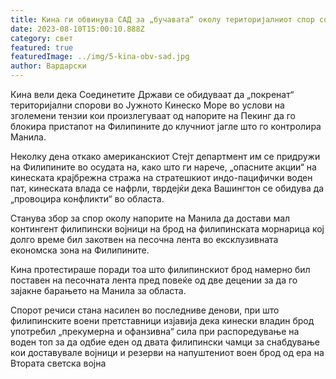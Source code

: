 ```yaml
---
title: Кина ги обвинува САД за „бучавата“ околу територијалниот спор со Филипините
date: 2023-08-10T15:00:10.888Z
category: свет
featured: true
featuredImage: ../img/5-kina-obv-sad.jpg
author: Вардарски
---
```

Кина вели дека Соединетите Држави се обидуваат да „покренат“ територијални спорови во Јужното Кинеско Море во услови на зголемени тензии кои произлегуваат од напорите на Пекинг да го блокира пристапот на Филипините до клучниот јагле што го контролира Манила.

Неколку дена откако американскиот Стејт департмент им се придружи на Филипините во осудата на, како што ги нарече, „опасните акции“ на кинеската крајбрежна стража на стратешкиот индо-пацифички воден пат, кинеската влада се нафрли, тврдејќи дека Вашингтон се обидува да „провоцира конфликти“ во областа.

Станува збор за спор околу напорите на Манила да достави мал контингент филипински војници на брод на филипинската морнарица кој долго време бил закотвен на песочна лента во ексклузивната економска зона на Филипините.

Кина протестираше поради тоа што филипинскиот брод намерно бил поставен на песочната лента пред повеќе од две децении за да го зајакне барањето на Манила за областа.

Спорот речиси стана насилен во последниве денови, при што филипинските воени претставници изјавија дека кинески владин брод употребил „прекумерна и офанзивна“ сила при распоредување на воден топ за да одбие еден од двата филипински чамци за снабдување кои доставувале војници и резерви на напуштениот воен брод од ера на Втората светска војна